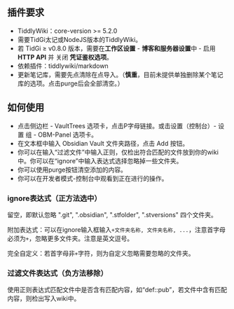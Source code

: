 ## 插件要求

- TiddlyWiki：core-version >= 5.2.0
- 需要TidGi太记或NodeJS版本的TiddlyWiki。
- 若  TidGi ≥ v0.8.0 版本，需要在**工作区设置** - **博客和服务器设置**中 - 启用 **HTTP API** 并 关闭 **凭证鉴权选项**。
- 依赖插件：tiddlywiki/markdown
- 更新笔记库，需要先点清除在点导入。（**慎重**，目前未提供单独删除某个笔记库的选项。点击purge后会全部清空。）

## 如何使用

- 点击侧边栏 - VaultTrees 选项卡，点击P字母链接。或击设置（控制台）- 设置 组 - OBM-Panel 选项卡。
- 在文本框中输入 Obsidian Vault 文件夹路径，点击 Add 按钮。
- 你可以在输入“过滤文件”中输入正则，仅检出符合匹配的文件放到你的wiki中。你可以在“ignore”中输入表达式选择忽略掉一些文件夹。
- 你可以使用purge按钮清空添加的内容。
- 你可以在开发者模式-控制台中观看到正在进行的操作。

### ignore表达式（正方法选中）

留空，即默认忽略 ".git", ".obsidian", ".stfolder", ".stversions" 四个文件夹。

附加表达式：可以在ignore输入框输入`+文件夹名称, 文件夹名称, ...`，注意首字母必须为`+`，忽略更多文件夹。注意是英文逗号。

完全自定义：若首字母非`+`字符，则为自定义忽略需要忽略的文件夹。

### 过滤文件表达式（负方法移除）

使用正则表达式匹配文件中是否含有匹配内容，如“def::pub”，若文件中含有匹配内容，则检出写入wiki中。
